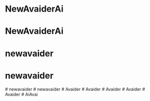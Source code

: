# NewAvaiderAi
# NewAvaiderAi
# newavaider
# newavaider
#   n e w a v a i d e r  
 #   n e w a v a i d e r  
 #   A v a i d e r  
 #   A v a i d e r  
 # Avaider
#   A v a i d e r  
 #   A v a i d e r  
 #   A i A v a i  
 